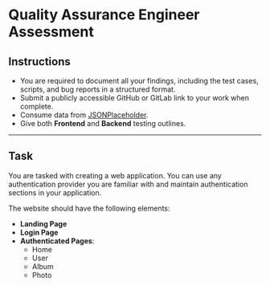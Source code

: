 # Quality Assurance Engineer Assessment

## Instructions
- You are required to document all your findings, including the test cases, scripts, and bug reports in a structured format.  
- Submit a publicly accessible GitHub or GitLab link to your work when complete.  
- Consume data from [JSONPlaceholder](https://jsonplaceholder.typicode.com/).  
- Give both **Frontend** and **Backend** testing outlines.  

---

## Task
You are tasked with creating a web application. You can use any authentication provider you are familiar with and maintain authentication sections in your application.  

The website should have the following elements:

- **Landing Page**  
- **Login Page**  
- **Authenticated Pages**:  
  - Home  
  - User  
  - Album  
  - Photo  
